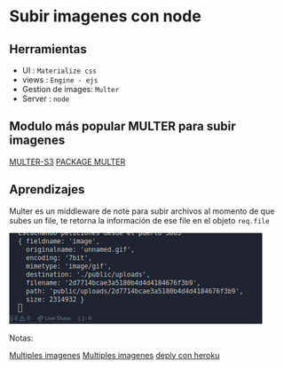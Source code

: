 # Subir imagenes con node

## Herramientas

- UI : `Materialize css`
- views : `Engine - ejs`
- Gestion de images: `Multer`
- Server : `node`

## Modulo más popular MULTER para subir imagenes

[MULTER-S3](https://www.npmjs.com/package/multer-s3)
[PACKAGE MULTER](https://www.npmjs.com/package/multer)

## Aprendizajes
Multer es un middleware de note para subir archivos
al momento de que subes un file, te retorna la información de ese file
en el objeto `req.file`

![Data del file con multer](notes/file_multer_info.png)

Notas: 

[Multiples imagenes](https://stackabuse.com/handling-file-uploads-in-node-js-with-expres-and-multer/)
[Multiples imagenes](https://scotch.io/tutorials/express-file-uploads-with-multer)
[deply con heroku](https://devcenter.heroku.com/articles/s3-upload-node)
